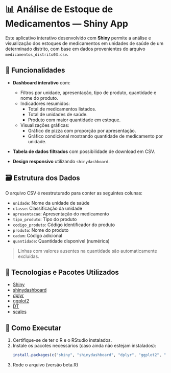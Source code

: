 # 📊 Análise de Estoque de Medicamentos — Shiny App

Este aplicativo interativo desenvolvido com **Shiny** permite a análise e visualização dos estoques de medicamentos em unidades de saúde de um determinado distrito, com base em dados provenientes do arquivo `medicamentos_distrito03.csv`.

## 🚀 Funcionalidades

- **Dashboard interativo** com:
  - Filtros por unidade, apresentação, tipo de produto, quantidade e nome do produto.
  - Indicadores resumidos:
    - Total de medicamentos listados.
    - Total de unidades de saúde.
    - Produto com maior quantidade em estoque.
  - Visualizações gráficas:
    - Gráfico de pizza com proporção por apresentação.
    - Gráfico condicional mostrando quantidade de medicamento por unidade.

- **Tabela de dados filtrados** com possibilidade de download em CSV.
- **Design responsivo** utilizando `shinydashboard`.

## 🗃️ Estrutura dos Dados

O arquivo CSV é reestruturado para conter as seguintes colunas:

- `unidade`: Nome da unidade de saúde  
- `classe`: Classificação da unidade  
- `apresentacao`: Apresentação do medicamento  
- `tipo_produto`: Tipo do produto  
- `codigo_produto`: Código identificador do produto  
- `produto`: Nome do produto  
- `cadum`: Código adicional  
- `quantidade`: Quantidade disponível (numérica)

> Linhas com valores ausentes na quantidade são automaticamente excluídas.

## 🧰 Tecnologias e Pacotes Utilizados

- [Shiny](https://shiny.rstudio.com/)
- [shinydashboard](https://rstudio.github.io/shinydashboard/)
- [dplyr](https://dplyr.tidyverse.org/)
- [ggplot2](https://ggplot2.tidyverse.org/)
- [DT](https://rstudio.github.io/DT/)
- [scales](https://scales.r-lib.org/)

## 📂 Como Executar

1. Certifique-se de ter o R e o RStudio instalados.
2. Instale os pacotes necessários (caso ainda não estejam instalados):
   ```R
   install.packages(c("shiny", "shinydashboard", "dplyr", "ggplot2", "DT", "scales"))
3. Rode o arquivo (versão beta.R)
